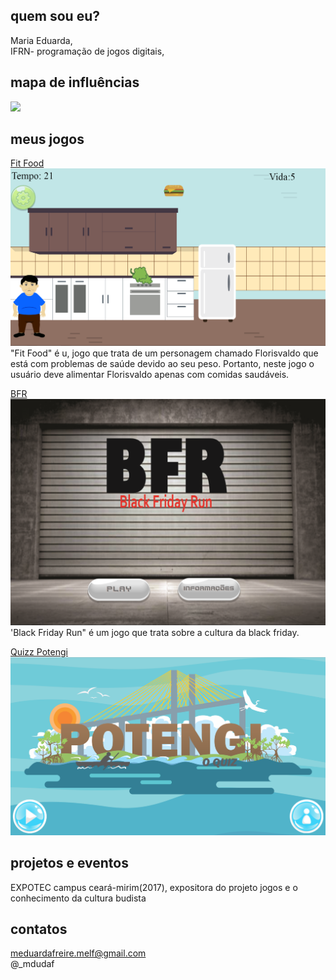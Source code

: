 ## quem sou eu?  
Maria Eduarda,  
IFRN- programação de jogos digitais,     
  
## mapa de influências
![](https://github.com/dudins/dudins.github.io/blob/master/map%20influence.png?raw=true)  

## meus jogos  
[Fit Food](https://mrbtrzmoraes.github.io/FitFood)  
![](https://github.com/dudins/dudins.github.io/blob/master/fitfood.png?raw=true)  
"Fit Food" é u, jogo que trata de um personagem chamado Florisvaldo que está com problemas de saúde devido ao seu peso. Portanto, neste jogo o usuário deve alimentar Florisvaldo apenas com comidas saudáveis.

[BFR](https://thaynanmedeiros.github.io/BFR/)  
![](https://github.com/dudins/dudins.github.io/blob/master/bfr.png?raw=true)  
'Black Friday Run" é um jogo que trata sobre a cultura da black friday.

[Quizz Potengi](https://mrbtrzmoraes.github.io/Quiz1/)  
![](https://github.com/dudins/dudins.github.io/blob/master/potengi.png?raw=true)  
  
## projetos e eventos  
EXPOTEC campus ceará-mirim(2017), expositora do projeto jogos e o conhecimento da cultura budista
  
## contatos  
meduardafreire.melf@gmail.com   
@_mdudaf
